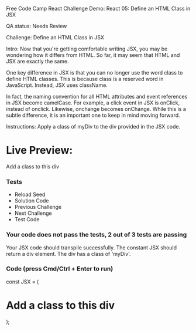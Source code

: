 Free Code Camp React Challenge Demo: React 05: Define an HTML Class in JSX

QA status: Needs Review

Challenge: Define an HTML Class in JSX

Intro: Now that you're getting comfortable writing JSX, you may be wondering how it differs from HTML. So far, it may seem that HTML and JSX are exactly the same.

One key difference in JSX is that you can no longer use the word class to define HTML classes. This is because class is a reserved word in JavaScript. Instead, JSX uses className.

In fact, the naming convention for all HTML attributes and event references in JSX become camelCase. For example, a click event in JSX is onClick, instead of onclick. Likewise, onchange becomes onChange. While this is a subtle difference, it is an important one to keep in mind moving forward.

Instructions: Apply a class of myDiv to the div provided in the JSX code.

# Live Preview:

Add a class to this div

### Tests

* Reload Seed
* Solution Code
* Previous Challenge
* Next Challenge
* Test Code

### Your code does not pass the tests, 2 out of 3 tests are passing
Your JSX code should transpile successfully.
The constant JSX should return a div element.
The div has a class of 'myDiv'.

### Code (press Cmd/Ctrl + Enter to run)

const JSX = (
<div>
	<h1>Add a class to this div</h1>
</div>);